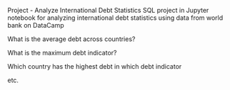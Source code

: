 
Project - Analyze International Debt Statistics
SQL project in Jupyter notebook for analyzing international debt statistics using data from world bank on DataCamp

What is the average debt across countries?

What is the maximum debt indicator?

Which country has the highest debt in which debt indicator

etc.

<!--
**tejasdevar/TejasDevar** is a ✨ _special_ ✨ repository because its `README.md` (this file) appears on your GitHub profile.

Here are some ideas to get you started:

- 🔭 I’m currently working on ...
- 🌱 I’m currently learning ...
- 👯 I’m looking to collaborate on ...
- 🤔 I’m looking for help with ...
- 💬 Ask me about ...
- 📫 How to reach me: ...
- 😄 Pronouns: ...
- ⚡ Fun fact: ...
-->
